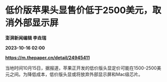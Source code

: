 # 低价版苹果头显售价低于2500美元，取消外部显示屏
**澎湃新闻编辑 李垚瑞**

**2023-10-16 02:00**

**https://m.thepaper.cn/detail/24945411**

当地时间10月15日，据报道，苹果正开发的低价版头显定价可能在1500-2500美元之间。为降低成本，低价版头显或将放弃外部显示屏和Mac级芯片。